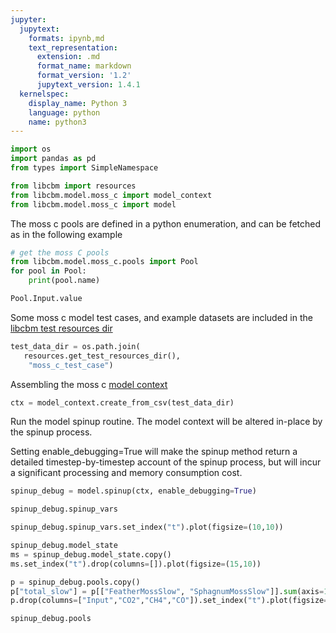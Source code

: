 ```yaml
---
jupyter:
  jupytext:
    formats: ipynb,md
    text_representation:
      extension: .md
      format_name: markdown
      format_version: '1.2'
      jupytext_version: 1.4.1
  kernelspec:
    display_name: Python 3
    language: python
    name: python3
---
```


```python
import os
import pandas as pd
from types import SimpleNamespace
```

```python
from libcbm import resources
from libcbm.model.moss_c import model_context
from libcbm.model.moss_c import model
```

The moss c pools are defined in a python enumeration, and can be fetched as in the following example

```python
# get the moss C pools
from libcbm.model.moss_c.pools import Pool
for pool in Pool:
    print(pool.name)
```

```python
Pool.Input.value
```

Some moss c model test cases, and example datasets are included in the [libcbm test resources dir](https://github.com/cat-cfs/libcbm_py/tree/master/libcbm/resources/test)

```python
test_data_dir = os.path.join(
   resources.get_test_resources_dir(),
    "moss_c_test_case")
```

Assembling the moss c [model context]()

```python
ctx = model_context.create_from_csv(test_data_dir)
```

Run the model spinup routine.  The model context will be altered in-place by the spinup process.

Setting enable_debugging=True will make the spinup method return a detailed timestep-by-timestep account of the spinup process, but will incur a significant processing and memory consumption cost.

```python
spinup_debug = model.spinup(ctx, enable_debugging=True)
```

```python
spinup_debug.spinup_vars
```

```python
spinup_debug.spinup_vars.set_index("t").plot(figsize=(10,10))
```

```python
spinup_debug.model_state
ms = spinup_debug.model_state.copy()
ms.set_index("t").drop(columns=[]).plot(figsize=(15,10))
```

```python
p = spinup_debug.pools.copy()
p["total_slow"] = p[["FeatherMossSlow", "SphagnumMossSlow"]].sum(axis=1)
p.drop(columns=["Input","CO2","CH4","CO"]).set_index("t").plot(figsize=(15,10))
```

```python
spinup_debug.pools
```
```python

```
